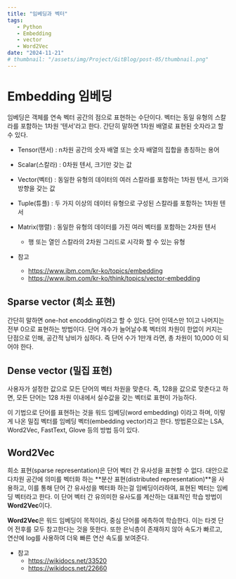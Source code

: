 ```yaml
---
title: "임베딩과 벡터"
tags:
   - Python
   - Embedding
   - vector
   - Word2Vec
date: "2024-11-21"
# thumbnail: "/assets/img/Project/GitBlog/post-05/thumbnail.png"
---
```


# Embedding 임베딩

임베딩은 객체를 연속 벡터 공간의 점으로 표현하는 수단이다.
벡터는 동일 유형의 스칼라를 포함하는 1차원 '텐서'라고 한다. 간단히 말하면 1차원 배열로 표현된 숫자라고 할 수 있다.

- Tensor(텐서) : n차원 공간의 숫자 배열 또는 숫자 배열의 집합을 총칭하는 용어
- Scalar(스칼라) : 0차원 텐서, 크기만 갖는 값
- Vector(벡터) : 동일한 유형의 데이터의 여러 스칼라를 포함하는 1차원 텐서, 크기와 방향을 갖는 값
- Tuple(튜플) : 두 가지 이상의 데이터 유형으로 구성된 스칼라를 포함하는 1차원 텐서
- Matrix(행렬) : 동일한 유형의 데이터를 가진 여러 벡터를 포함하는 2차원 텐서
   - 행 또는 열인 스칼라의 2차원 그리드로 시각화 할 수 있는 유형

- 참고
   - <https://www.ibm.com/kr-ko/topics/embedding>
   - <https://www.ibm.com/kr-ko/think/topics/vector-embedding>

## Sparse vector (희소 표현)

간단히 말하면 one-hot encodding이라고 할 수 있다.
단어 인덱스만 1이고 나머지는 전부 0으로 표현하는 방법이다.
단어 개수가 늘어날수록 벡터의 차원이 한없이 커지는 단점으로 인해, 공간적 낭비가 심하다.
즉 단어 수가 1만개 라면, 총 차원이 10,000 이 되어야 한다.

## Dense vector (밀집 표현)

사용자가 설정한 값으로 모든 단어의 벡터 차원을 맞춘다.
즉, 128을 값으로 맞춘다고 하면, 모든 단어는 128 차원 이내에서 실수값을 갖는 벡터로 표현이 가능하다.

이 기법으로 단어를 표현하는 것을 워드 임베딩(word embedding) 이라고 하며, 이렇게 나온 밀집 벡터를 임베딩 벡터(embedding vector)라고 한다.
방법론으로는 LSA, Word2Vec, FastText, Glove 등의 방법 등이 있다.

## Word2Vec

희소 표현(sparse representation)은 단어 벡터 간 유사성을 표현할 수 없다.
대안으로 다차원 공간에 의미를 벡터화 하는 **분산 표현(distributed representation)**을 사용하고,
이를 통해 단어 간 유사성을 벡터화 하는걸 임베딩이라하여, 표현된 벡터는 임베딩 벡터라고 한다.
이 단어 벡터 간 유의미한 유사도를 계산하는 대표적인 학습 방법이 **Word2Vec**이다.

**Word2Vec**은 워드 임베딩이 목적이라, 중심 단어를 에측하여 학습한다. 이는 타겟 단어 전후를 모두 참고한다는 것을 뜻한다.
또한 은닉층이 존재하지 않아 속도가 빠르고, 연산에 log를 사용하여 더욱 빠른 연산 속도를 보여준다.

- 참고
   - <https://wikidocs.net/33520>
   - <https://wikidocs.net/22660>